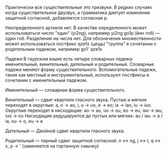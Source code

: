 Практически все существительные это тризвуки. В редких случаях когда существительное двузвук, а грамматика диктует изменение защитной согласной, добавляется согласная p.

Неопределенного артикля нет. В качестве определенного может использоваться число "один" (yi2ng), например yi2ng go1p (йин гоб) — один гоб.
Разделения на числа нет. Для обозначения множественности может использоваться постфикс qze1x (цещь) "группа" в сочетании с родительным падежом, например go1' qze1x

Падежи
В гаурском языке есть четыре словарных падежа: именительный, винительный, дательный и родительный. Словарные падежи меняют форму существительного. Вспомогательные падежи, такие как местный и инструментальный, используют постфиксы в сочетании с именительным падежом.

Именительный — словарная форма существительного.

Винительный — сдвиг квартили гласного звука. 
Пустые и мягкие переходят в округлые: a, o -> ao, i, u -> uo, e -> eo; ia -> iao, iu -> iuo.
Округлые переходят в нисходящие: ao -> au, uo -> ou, eo -> eu, iao -> iau, iuo -> ou
Нисходящие редуцируются до пустых или мягких: au / iau -> a / ia,  ou -> o, eu -> e

Дательный — Двойной сдвиг квартили гласного звука.

Родительный — парный сдвиг защитной согласной.
n <-> ng, j <-> r, q <-> x, p -> ' (заменяется на гортанную смычку)